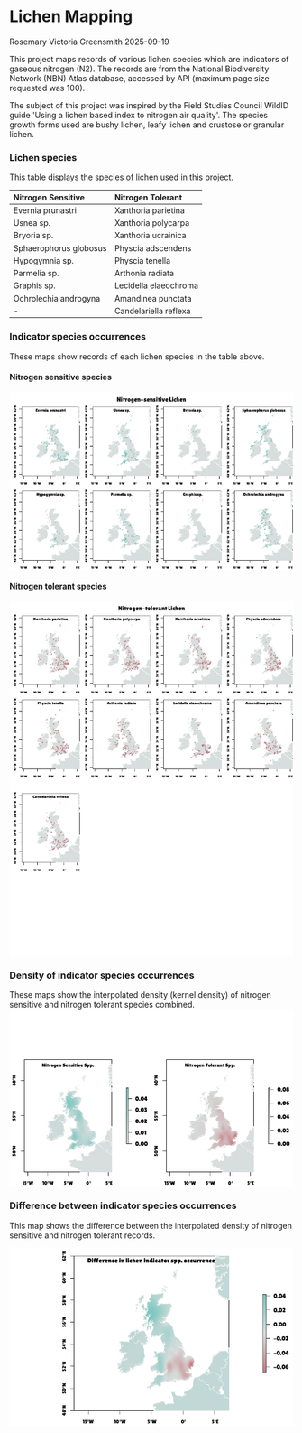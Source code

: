 Lichen Mapping
================
Rosemary Victoria Greensmith
2025-09-19

This project maps records of various lichen species which are indicators of 
gaseous nitrogen (N2). The records are from the
National Biodiversity Network (NBN) Atlas database, accessed by API
(maximum page size requested was 100).

The subject of this project was inspired by the Field Studies Council WildID 
guide 'Using a lichen based index to nitrogen air quality'. The species growth
forms used are bushy lichen, leafy lichen and crustose or granular lichen.

### Lichen species
This table displays the species of lichen used in this project.

| Nitrogen Sensitive     | Nitrogen Tolerant     |
|:-----------------------|:----------------------|
| Evernia prunastri      | Xanthoria parietina   |
| Usnea sp.              | Xanthoria polycarpa   |
| Bryoria sp.            | Xanthoria ucrainica   |
| Sphaerophorus globosus | Physcia adscendens    |
| Hypogymnia sp.         | Physcia tenella       |
| Parmelia sp.           | Arthonia radiata      |
| Graphis sp.            | Lecidella elaeochroma |
| Ochrolechia androgyna  | Amandinea punctata    |
| \-                     | Candelariella reflexa |

### Indicator species occurrences
These maps show records of each lichen species in the table above.

#### Nitrogen sensitive species

<img src="lichenMapping_files/figure-gfm/occurrenceMaps-1.png" style="display: block; margin: auto;" />

#### Nitrogen tolerant species

<img src="lichenMapping_files/figure-gfm/occurrenceMaps-2.png" style="display: block; margin: auto;" /><img src="lichenMapping_files/figure-gfm/occurrenceMaps-3.png" style="display: block; margin: auto;" />

### Density of indicator species occurrences
These maps show the interpolated density (kernel density) of nitrogen sensitive 
and nitrogen tolerant species combined.
<img src="lichenMapping_files/figure-gfm/combinedMap-1.png" style="display: block; margin: auto;" />

### Difference between indicator species occurrences
This map shows the difference between the interpolated density of nitrogen sensitive
 and nitrogen tolerant records.

<img src="lichenMapping_files/figure-gfm/mapDifference-1.png" style="display: block; margin: auto;" />

